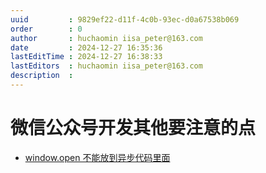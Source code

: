 ```yaml
---
uuid         : 9829ef22-d11f-4c0b-93ec-d0a67538b069
order        : 0
author       : huchaomin iisa_peter@163.com
date         : 2024-12-27 16:35:36
lastEditTime : 2024-12-27 16:38:33
lastEditors  : huchaomin iisa_peter@163.com
description  :
---
```


# 微信公众号开发其他要注意的点

- [window.open 不能放到异步代码里面](https://juejin.cn/post/7064784558234796063)
